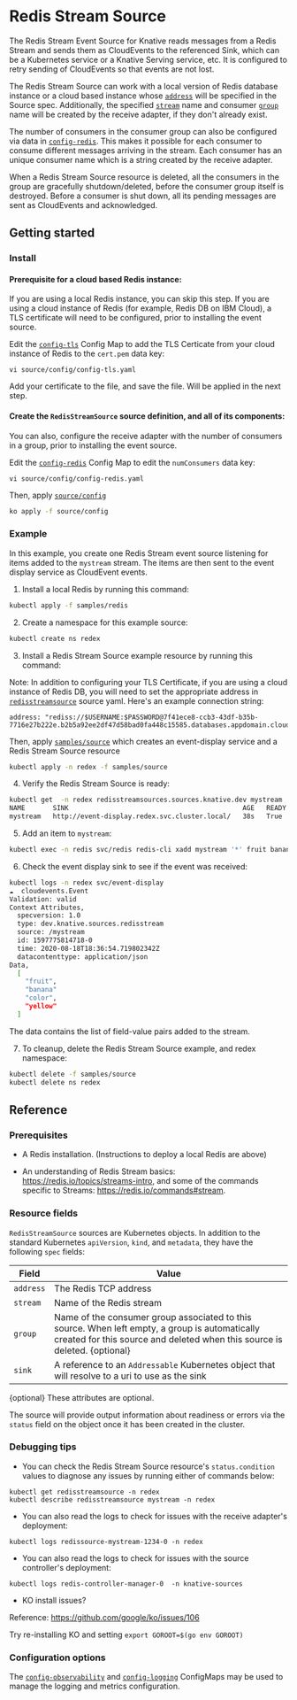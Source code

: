 # Redis Stream Source

The Redis Stream Event Source for Knative reads messages from a Redis Stream and
sends them as CloudEvents to the referenced Sink, which can be a Kubernetes service
or a Knative Serving service, etc. It is configured to retry sending of CloudEvents
so that events are not lost.

The Redis Stream Source can work with a local version of Redis database instance or
a cloud based instance whose [`address`](config/300-redisstreamsource.yaml) will be
specified in the Source spec. Additionally, the specified [`stream`](config/300-redisstreamsource.yaml)
name and consumer [`group`](config/300-redisstreamsource.yaml) name will be
created by the receive adapter, if they don't already exist.

The number of consumers in the consumer group can also be configured via data in
[`config-redis`](config/config-redis.yaml). This makes it possible for each consumer to
consume different messages arriving in the stream. Each consumer has an unique consumer
name which is a string created by the receive adapter.

When a Redis Stream Source resource is deleted, all the consumers in the group
are gracefully shutdown/deleted, before the consumer group itself is destroyed.
Before a consumer is shut down, all its pending messages are sent as CloudEvents and acknowledged.


## Getting started

### Install

#### Prerequisite for a cloud based Redis instance:

If you are using a local Redis instance, you can skip this step. If you are
using a cloud instance of Redis (for example, Redis DB on IBM Cloud), a TLS
certificate will need to be configured, prior to installing the event source.

Edit the [`config-tls`](config/config-tls.yaml) Config Map to add the TLS Certicate
from your cloud instance of Redis to the `cert.pem` data key:

```
vi source/config/config-tls.yaml
```

Add your certificate to the file, and save the file. Will be applied in the next step.

#### Create the `RedisStreamSource` source definition, and all of its components:

You can also, configure the receive adapter with the number of consumers in a group,
prior to installing the event source.

Edit the [`config-redis`](config/config-redis.yaml) Config Map to edit the `numConsumers` data key:

```
vi source/config/config-redis.yaml
```

Then, apply [`source/config`](../source/config)

```sh
ko apply -f source/config
```


### Example

In this example, you create one Redis Stream event source listening for items added to
the `mystream` stream. The items are then sent to the event display service as
CloudEvent events.

1. Install a local Redis by running this command:

```sh
kubectl apply -f samples/redis
```

2. Create a namespace for this example source:

```sh
kubectl create ns redex
```

3. Install a Redis Stream Source example resource by running this command:

Note: In addition to configuring your TLS Certificate, if you are using a cloud
instance of Redis DB, you will need to set the appropriate address in
[`redisstreamsource`](../samples/source/redisstreamsource.yaml) source yaml.
Here's an example connection string:

```
address: "rediss://$USERNAME:$PASSWORD@7f41ece8-ccb3-43df-b35b-7716e27b222e.b2b5a92ee2df47d58bad0fa448c15585.databases.appdomain.cloud:32086"
```

Then, apply [`samples/source`](../samples/source) which creates an event-display service and a Redis Stream Source resource

```sh
kubectl apply -n redex -f samples/source
```

4. Verify the Redis Stream Source is ready:

```sh
kubectl get  -n redex redisstreamsources.sources.knative.dev mystream
NAME       SINK                                            AGE   READY   REASON
mystream   http://event-display.redex.svc.cluster.local/   38s   True
```

5. Add an item to `mystream`:

```sh
kubectl exec -n redis svc/redis redis-cli xadd mystream '*' fruit banana color yellow
```

6. Check the event display sink to see if the event was received:

```sh
kubectl logs -n redex svc/event-display
☁️  cloudevents.Event
Validation: valid
Context Attributes,
  specversion: 1.0
  type: dev.knative.sources.redisstream
  source: /mystream
  id: 1597775814718-0
  time: 2020-08-18T18:36:54.719802342Z
  datacontenttype: application/json
Data,
  [
    "fruit",
    "banana"
    "color",
    "yellow"
  ]
```

The data contains the list of field-value pairs added to the stream.

7. To cleanup, delete the Redis Stream Source example, and redex namespace:

```sh
kubectl delete -f samples/source
kubectl delete ns redex
```

## Reference

### Prerequisites

* A Redis installation. (Instructions to deploy a local Redis are above)

* An understanding of Redis Stream basics: https://redis.io/topics/streams-intro,
and some of the commands specific to Streams: https://redis.io/commands#stream.

### Resource fields

`RedisStreamSource` sources are Kubernetes objects. In addition to the standard Kubernetes
`apiVersion`, `kind`, and `metadata`, they have the following `spec` fields:

| Field       | Value       |
| ----------- | ----------- |
| `address`   | The Redis TCP address
| `stream`    | Name of the Redis stream
| `group`     | Name of the consumer group associated to this source. When left empty, a group is automatically created for this source and deleted when this source is deleted. {optional}
| `sink`      | A reference to an `Addressable` Kubernetes object that will resolve to a uri to use as the sink

{optional} These attributes are optional.

The source will provide output information about readiness or errors via the
`status` field on the object once it has been created in the cluster.

### Debugging tips

* You can check the Redis Stream Source resource's `status.condition` values to diagnose any issues by running either of commands below:

```
kubectl get redisstreamsource -n redex
kubectl describe redisstreamsource mystream -n redex
```

* You can also read the logs to check for issues with the receive adapter's deployment:

```
kubectl logs redissource-mystream-1234-0 -n redex
```

* You can also read the logs to check for issues with the source controller's
deployment:

```
kubectl logs redis-controller-manager-0  -n knative-sources
```

* KO install issues? 

Reference: https://github.com/google/ko/issues/106

Try re-installing KO and setting `export GOROOT=$(go env GOROOT)`

### Configuration options

The [`config-observability`](config/config-observability.yaml) and [`config-logging`](config/config-logging.yaml)
ConfigMaps may be used to manage the logging and metrics configuration.
